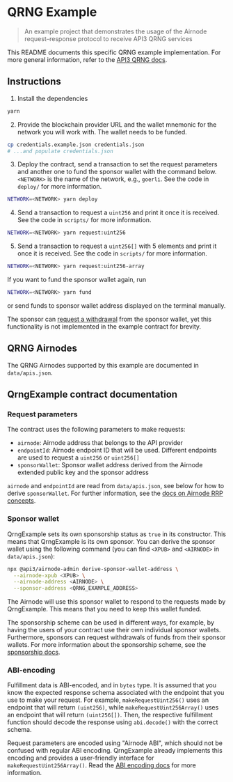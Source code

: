 # QRNG Example

> An example project that demonstrates the usage of the Airnode request–response protocol to receive API3 QRNG services

This README documents this specific QRNG example implementation. For more general information, refer to the
[API3 QRNG docs](https://docs.api3.org/qrng/).

## Instructions

1. Install the dependencies

```sh
yarn
```

2. Provide the blockchain provider URL and the wallet mnemonic for the network you will work with. The wallet needs to be
   funded.

```sh
cp credentials.example.json credentials.json
# ...and populate credentials.json
```

3. Deploy the contract, send a transaction to set the request parameters and another one to fund the sponsor wallet with
   the command below. `<NETWORK>` is the name of the network, e.g., `goerli`. See the code in `deploy/` for more
   information.

```sh
NETWORK=<NETWORK> yarn deploy
```

4. Send a transaction to request a `uint256` and print it once it is received. See the code in `scripts/` for more
   information.

```sh
NETWORK=<NETWORK> yarn request:uint256
```

5. Send a transaction to request a `uint256[]` with 5 elements and print it once it is received. See the code in
   `scripts/` for more information.

```sh
NETWORK=<NETWORK> yarn request:uint256-array
```

If you want to fund the sponsor wallet again, run

```sh
NETWORK=<NETWORK> yarn fund
```

or send funds to sponsor wallet address displayed on the terminal manually.

The sponsor can
[request a withdrawal](https://docs.api3.org/airnode/latest/reference/packages/admin-cli.html#request-withdrawal) from
the sponsor wallet, yet this functionality is not implemented in the example contract for brevity.

## QRNG Airnodes

The QRNG Airnodes supported by this example are documented in `data/apis.json`.

## QrngExample contract documentation

### Request parameters

The contract uses the following parameters to make requests:

- `airnode`: Airnode address that belongs to the API provider
- `endpointId`: Airnode endpoint ID that will be used. Different endpoints are used to request a `uint256` or
  `uint256[]`
- `sponsorWallet`: Sponsor wallet address derived from the Airnode extended public key and the sponsor address

`airnode` and `endpointId` are read from `data/apis.json`, see below for how to derive `sponsorWallet`. For further
information, see the [docs on Airnode RRP concepts](https://docs.api3.org/airnode/latest/concepts/).

### Sponsor wallet

QrngExample sets its own sponsorship status as `true` in its constructor. This means that QrngExample is its own
sponsor. You can derive the sponsor wallet using the following command (you can find `<XPUB>` and `<AIRNODE>` in
`data/apis.json`):

```sh
npx @api3/airnode-admin derive-sponsor-wallet-address \
  --airnode-xpub <XPUB> \
  --airnode-address <AIRNODE> \
  --sponsor-address <QRNG_EXAMPLE_ADDRESS>
```

The Airnode will use this sponsor wallet to respond to the requests made by QrngExample. This means that you need to
keep this wallet funded.

The sponsorship scheme can be used in different ways, for example, by having the users of your contract use their own
individual sponsor wallets. Furthermore, sponsors can request withdrawals of funds from their sponsor wallets. For more
information about the sponsorship scheme, see the
[sponsorship docs](https://docs.api3.org/airnode/latest/concepts/sponsor.html).

### ABI-encoding

Fulfillment data is ABI-encoded, and in `bytes` type. It is assumed that you know the expected response schema
associated with the endpoint that you use to make your request. For example, `makeRequestUint256()` uses an endpoint
that will return `(uint256)`, while `makeRequestUint256Array()` uses an endpoint that will return `(uint256[])`. Then,
the respective fulfillment function should decode the response using `abi.decode()` with the correct schema.

Request parameters are encoded using "Airnode ABI", which should not be confused with regular ABI encoding. QrngExample
already implements this encoding and provides a user-friendly interface for `makeRequestUint256Array()`. Read the
[ABI encoding docs](https://docs.api3.org/airnode/latest/reference/specifications/airnode-abi-specifications.html) for
more information.
